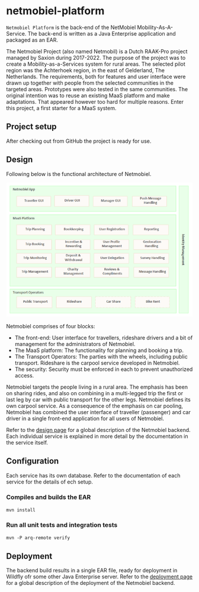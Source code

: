 # netmobiel-platform

`Netmobiel Platform` is the back-end of the NetMobiel Mobility-As-A-Service. The back-end is written as a Java Enterprise application and packaged as an EAR. 

The Netmobiel Project (also named Netmobil) is a Dutch RAAK-Pro project managed by Saxion during 2017-2022. The purpose of the project was to create a Mobility-as-a-Services system for rural areas. The selected pilot region was the Achterhoek region, in the east of Gelderland, The Netherlands. The requirements, both for features and user interface were drawn up together with people from the selected communities in the targeted areas. Prototypes were also tested in the same communities. The original intention was to reuse an existing MaaS platform and make adaptations. That appeared however too hard for multiple reasons. Enter this project, a first starter for a MaaS system. 
 
## Project setup
After checking out from GitHub the project is ready for use.

## Design
Following below is the functional architecture of Netmobiel.

![Netmobiel Functional Architecture](doc/Netmobiel-Architecture.png)

Netmobiel comprises of four blocks:
* The front-end: User interface for travellers, rideshare drivers and a bit of management for the administrators of Netmobiel. 
* The MaaS platform: The functionality for planning and booking a trip.
* The Transport Operators: The parties with the wheels, including public transport. Rideshare is the carpool service developed in Netmobiel.
* The security: Security must be enforced in each to prevent unauthorized access. 

Netmobiel targets the people living in a rural area. The emphasis has been on sharing rides, and also on combining in a multi-legged trip the first or last leg 
by car with public transport for the other legs. Netmobiel defines its own  carpool service. As a consequence of the emphasis on car pooling, 
Netmobiel has combined the user interface of traveller (passenger) and car driver in a single front-end application for all users of Netmobiel.

Refer to the [design page](doc/design.md) for a global description of the Netmobiel backend. Each individual service is explained in more detail by the documentation in the service itself.

## Configuration
Each service has its own database. Refer to the documentation of each service for the details of ech setup.

### Compiles and builds the EAR 
```
mvn install
```
### Run all unit tests and integration tests
```
mvn -P arq-remote verify
```

## Deployment
The backend build results in a single EAR file, ready for deployment in Wildfly ofr some other Java Enterprise server. Refer to the [deployment page](doc/deployment.md) for a global description of the deployment of the Netmobiel backend.